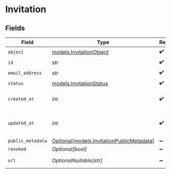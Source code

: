# Invitation


## Fields

| Field                                                                              | Type                                                                               | Required                                                                           | Description                                                                        | Example                                                                            |
| ---------------------------------------------------------------------------------- | ---------------------------------------------------------------------------------- | ---------------------------------------------------------------------------------- | ---------------------------------------------------------------------------------- | ---------------------------------------------------------------------------------- |
| `object`                                                                           | [models.InvitationObject](../models/invitationobject.md)                           | :heavy_check_mark:                                                                 | N/A                                                                                | invitation                                                                         |
| `id`                                                                               | *str*                                                                              | :heavy_check_mark:                                                                 | N/A                                                                                | inv_f02930r3                                                                       |
| `email_address`                                                                    | *str*                                                                              | :heavy_check_mark:                                                                 | N/A                                                                                | invitee@example.com                                                                |
| `status`                                                                           | [models.InvitationStatus](../models/invitationstatus.md)                           | :heavy_check_mark:                                                                 | N/A                                                                                | pending                                                                            |
| `created_at`                                                                       | *int*                                                                              | :heavy_check_mark:                                                                 | Unix timestamp of creation.<br/>                                                   | 1622549600                                                                         |
| `updated_at`                                                                       | *int*                                                                              | :heavy_check_mark:                                                                 | Unix timestamp of last update.<br/>                                                | 1622553200                                                                         |
| `public_metadata`                                                                  | [Optional[models.InvitationPublicMetadata]](../models/invitationpublicmetadata.md) | :heavy_minus_sign:                                                                 | N/A                                                                                | {}                                                                                 |
| `revoked`                                                                          | *Optional[bool]*                                                                   | :heavy_minus_sign:                                                                 | N/A                                                                                | false                                                                              |
| `url`                                                                              | *OptionalNullable[str]*                                                            | :heavy_minus_sign:                                                                 | N/A                                                                                | https://example.com/invitations/accept?code=abcd1234                               |